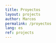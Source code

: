 ```yaml
---
title: Proyectos
layout: projects
author: Marcos
permalink: /proyectos
lang: es
ref: projects
---
```

